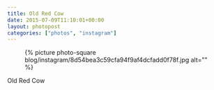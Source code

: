 ```yaml
---
title: Old Red Cow
date: 2015-07-09T11:10:01+00:00
layout: photopost
categories: ["photos", "instagram"]
---
```


<figure class="photo photo--square">
  {% picture photo-square blog/instagram/8d54bea3c59cfa94f9af4dcfadd0f78f.jpg alt="" %}
</figure>

Old Red Cow
